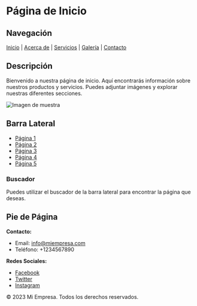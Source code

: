 # Página de Inicio

## Navegación
[Inicio](#) | [Acerca de](#) | [Servicios](#) | [Galería](#) | [Contacto](#)

## Descripción
Bienvenido a nuestra página de inicio. Aquí encontrarás información sobre nuestros productos y servicios. Puedes adjuntar imágenes y explorar nuestras diferentes secciones.

![Imagen de muestra](imagen.jpg)

## Barra Lateral
- [Página 1](#)
- [Página 2](#)
- [Página 3](#)
- [Página 4](#)
- [Página 5](#)

### Buscador
Puedes utilizar el buscador de la barra lateral para encontrar la página que deseas.

## Pie de Página
**Contacto:**
- Email: info@miempresa.com
- Teléfono: +1234567890

**Redes Sociales:**
- [Facebook](https://www.facebook.com/miempresa)
- [Twitter](https://twitter.com/miempresa)
- [Instagram](https://www.instagram.com/miempresa)

© 2023 Mi Empresa. Todos los derechos reservados.
